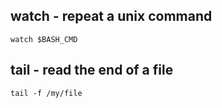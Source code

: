 watch - repeat a unix command
-----------------------------

```shell
watch $BASH_CMD
```

tail - read the end of a file
-----------------------------

```shell
tail -f /my/file
```
